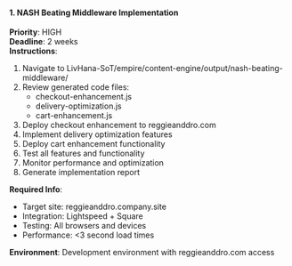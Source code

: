 #### 1. NASH Beating Middleware Implementation

**Priority**: HIGH  
**Deadline**: 2 weeks  
**Instructions**:

1. Navigate to LivHana-SoT/empire/content-engine/output/nash-beating-middleware/
2. Review generated code files:
   - checkout-enhancement.js
   - delivery-optimization.js
   - cart-enhancement.js
3. Deploy checkout enhancement to reggieanddro.com
4. Implement delivery optimization features
5. Deploy cart enhancement functionality
6. Test all features and functionality
7. Monitor performance and optimization
8. Generate implementation report

**Required Info**:

- Target site: reggieanddro.company.site
- Integration: Lightspeed + Square
- Testing: All browsers and devices
- Performance: <3 second load times

**Environment**: Development environment with reggieanddro.com access
